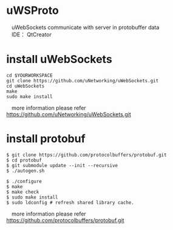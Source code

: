 # uWSProto
&ensp;&ensp;uWebSockets communicate with server in protobuffer data   
&ensp;&ensp;IDE： QtCreator

# install uWebSockets
```
cd $YOURWORKSPACE   
git clone https://github.com/uNetworking/uWebSockets.git  
cd uWebSockets   
make  
sudo make install  
```
&ensp;&ensp;more information please refer https://github.com/uNetworking/uWebSockets.git    

# install protobuf
```
$ git clone https://github.com/protocolbuffers/protobuf.git
$ cd protobuf
$ git submodule update --init --recursive
$ ./autogen.sh
```
```
$ ./configure
$ make
$ make check
$ sudo make install
$ sudo ldconfig # refresh shared library cache.
```
&ensp;&ensp;more information please refer https://github.com/protocolbuffers/protobuf.git    

